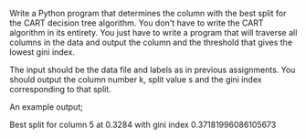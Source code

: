 Write a Python program that determines the column with the
best split for the CART decision tree algorithm. You don't
have to write the CART algorithm in its entirety. You just
have to write a program that will traverse all columns in the
data and output the column and the threshold that gives the
lowest gini index.

The input should be the data file and labels as in previous
assignments. You should output the column number k, split
value s and the gini index corresponding to that split.

An example output;

Best split for column 5 at 0.3284 with gini index 0.37181996086105673


